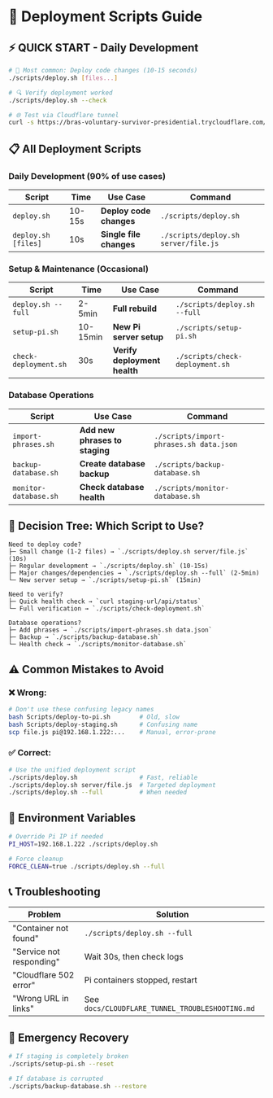 # 🚀 Deployment Scripts Guide

## ⚡ **QUICK START - Daily Development**

```bash
# 🎯 Most common: Deploy code changes (10-15 seconds)
./scripts/deploy.sh [files...]

# 🔍 Verify deployment worked
./scripts/deploy.sh --check

# 🌐 Test via Cloudflare tunnel
curl -s https://bras-voluntary-survivor-presidential.trycloudflare.com/api/status
```

## 📋 **All Deployment Scripts**

### **Daily Development (90% of use cases)**
| Script | Time | Use Case | Command |
|--------|------|----------|---------|
| `deploy.sh` | 10-15s | **Deploy code changes** | `./scripts/deploy.sh` |
| `deploy.sh [files]` | 10s | **Single file changes** | `./scripts/deploy.sh server/file.js` |

### **Setup & Maintenance (Occasional)**  
| Script | Time | Use Case | Command |
|--------|------|----------|---------|
| `deploy.sh --full` | 2-5min | **Full rebuild** | `./scripts/deploy.sh --full` |
| `setup-pi.sh` | 10-15min | **New Pi server setup** | `./scripts/setup-pi.sh` |
| `check-deployment.sh` | 30s | **Verify deployment health** | `./scripts/check-deployment.sh` |

### **Database Operations**
| Script | Use Case | Command |
|--------|----------|---------|
| `import-phrases.sh` | **Add new phrases to staging** | `./scripts/import-phrases.sh data.json` |
| `backup-database.sh` | **Create database backup** | `./scripts/backup-database.sh` |
| `monitor-database.sh` | **Check database health** | `./scripts/monitor-database.sh` |

## 🎯 **Decision Tree: Which Script to Use?**

```
Need to deploy code? 
├─ Small change (1-2 files) → `./scripts/deploy.sh server/file.js` (10s)
├─ Regular development → `./scripts/deploy.sh` (10-15s) 
├─ Major changes/dependencies → `./scripts/deploy.sh --full` (2-5min)
└─ New server setup → `./scripts/setup-pi.sh` (15min)

Need to verify?
├─ Quick health check → `curl staging-url/api/status`
└─ Full verification → `./scripts/check-deployment.sh`

Database operations?
├─ Add phrases → `./scripts/import-phrases.sh data.json`
├─ Backup → `./scripts/backup-database.sh`  
└─ Health check → `./scripts/monitor-database.sh`
```

## ⚠️ **Common Mistakes to Avoid**

### ❌ **Wrong:**
```bash
# Don't use these confusing legacy names
bash Scripts/deploy-to-pi.sh        # Old, slow
bash Scripts/deploy-staging.sh      # Confusing name
scp file.js pi@192.168.1.222:...    # Manual, error-prone
```

### ✅ **Correct:**
```bash
# Use the unified deployment script
./scripts/deploy.sh                 # Fast, reliable
./scripts/deploy.sh server/file.js  # Targeted deployment
./scripts/deploy.sh --full          # When needed
```

## 🔧 **Environment Variables**

```bash
# Override Pi IP if needed
PI_HOST=192.168.1.222 ./scripts/deploy.sh

# Force cleanup
FORCE_CLEAN=true ./scripts/deploy.sh --full
```

## 📞 **Troubleshooting**

| Problem | Solution |
|---------|----------|
| "Container not found" | `./scripts/deploy.sh --full` |
| "Service not responding" | Wait 30s, then check logs |
| "Cloudflare 502 error" | Pi containers stopped, restart |
| "Wrong URL in links" | See `docs/CLOUDFLARE_TUNNEL_TROUBLESHOOTING.md` |

## 🚨 **Emergency Recovery**

```bash
# If staging is completely broken
./scripts/setup-pi.sh --reset

# If database is corrupted  
./scripts/backup-database.sh --restore
```